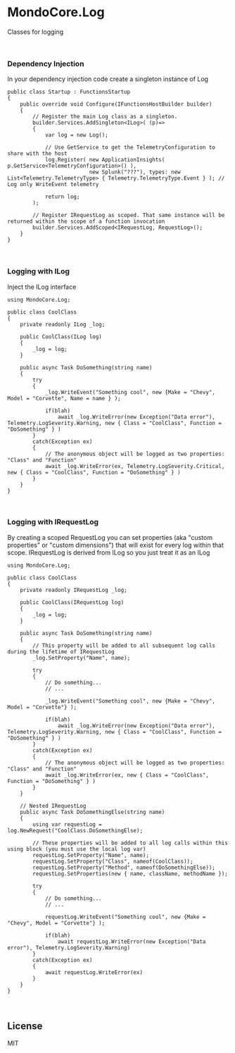 ﻿# MondoCore.Log
  Classes for logging

<br>

### Dependency Injection

In your dependency injection code create a singleton instance of Log

    public class Startup : FunctionsStartup
    {
        public override void Configure(IFunctionsHostBuilder builder)
        {
            // Register the main Log class as a singleton.
            builder.Services.AddSingleton<ILog>( (p)=> 
            {
                var log = new Log();

                // Use GetService to get the TelemetryConfiguration to share with the host
                log.Register( new ApplicationInsights( p.GetService<TelemetryConfiguration>() ),
                              new Splunk("???"), types: new List<Telemetry.TelemetryType> { Telemetry.TelemetryType.Event } ); // Log only WriteEvent telemetry

                return log;
            );

            // Register IRequestLog as scoped. That same instance will be returned within the scope of a function invocation
            builder.Services.AddScoped<IRequestLog, RequestLog>();
        }
    }

<br>

### Logging with ILog

Inject the ILog interface
 
    using MondoCore.Log;

    public class CoolClass
    {
        private readonly ILog _log;

        public CoolClass(ILog log)
        {
            _log = log;
        }

        public async Task DoSomething(string name)
        {
            try
            {
                _log.WriteEvent("Something cool", new {Make = "Chevy", Model = "Corvette", Name = name } );

                if(blah)
                    await _log.WriteError(new Exception("Data error"), Telemetry.LogSeverity.Warning, new { Class = "CoolClass", Function = "DoSomething" } )
            }
            catch(Exception ex)
            {
                // The anonymous object will be logged as two properties: "Class" and "Function"
                await _log.WriteError(ex, Telemetry.LogSeverity.Critical, new { Class = "CoolClass", Function = "DoSomething" } )
            }
        }
    }

<br>


### Logging with IRequestLog

By creating a scoped RequestLog you can set properties (aka "custom properties" or "custom dimensions") that will exist for every log within that scope. IRequestLog is derived from ILog so you just treat it as an ILog
 
    using MondoCore.Log;

    public class CoolClass
    {
        private readonly IRequestLog _log;

        public CoolClass(IRequestLog log)
        {
            _log = log;
        }

        public async Task DoSomething(string name)
        {
            // This property will be added to all subsequent log calls during the lifetime of IRequestLog
            _log.SetProperty("Name", name);

            try
            {
                // Do something...
                // ...

                _log.WriteEvent("Something cool", new {Make = "Chevy", Model = "Corvette"} );

                if(blah)
                    await _log.WriteError(new Exception("Data error"), Telemetry.LogSeverity.Warning, new { Class = "CoolClass", Function = "DoSomething" } )
            }
            catch(Exception ex)
            {
                // The anonymous object will be logged as two properties: "Class" and "Function"
                await _log.WriteError(ex, new { Class = "CoolClass", Function = "DoSomething" } )
            }
        }

        // Nested IRequestLog
        public async Task DoSomethingElse(string name)
        {
            using var requestLog = log.NewRequest("CoolClass.DoSomethingElse);

            // These properties will be added to all log calls within this using block (you must use the local log var)
            requestLog.SetProperty("Name", name);
            requestLog.SetProperty("Class", nameof(CoolClass));
            requestLog.SetProperty("Method", nameof(DoSomethingElse));
            requestLog.SetProperties(new { name, className, methodName });

            try
            {
                // Do something...
                // ...

                requestLog.WriteEvent("Something cool", new {Make = "Chevy", Model = "Corvette"} );

                if(blah)
                    await requestLog.WriteError(new Exception("Data error"), Telemetry.LogSeverity.Warning)
            }
            catch(Exception ex)
            {
                await requestLog.WriteError(ex)
            }
        }
    }

<br>

License
----

MIT
